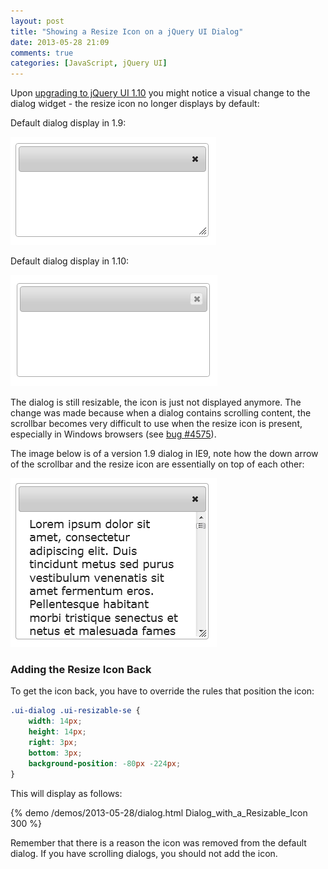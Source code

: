 ```yaml
---
layout: post
title: "Showing a Resize Icon on a jQuery UI Dialog"
date: 2013-05-28 21:09
comments: true
categories: [JavaScript, jQuery UI]
---
```


Upon [upgrading to jQuery UI 1.10](http://jqueryui.com/upgrade-guide/1.10/) you might notice a visual change to the dialog widget - the resize icon no longer displays by default:

Default dialog display in 1.9:

<img src="/images/posts/2013-05-28/dialog-1.9.png" alt="Default display of jQuery UI's dialog in version 1.9">

Default dialog display in 1.10:

<img src="/images/posts/2013-05-28/dialog-1.10.png" alt="Default display of jQuery UI's dialog in version 1.10">

The dialog is still resizable, the icon is just not displayed anymore. The change was made because when a dialog contains scrolling content, the scrollbar becomes very difficult to use when the resize icon is present, especially in Windows browsers (see [bug #4575](http://bugs.jqueryui.com/ticket/4575)).

The image below is of a version 1.9 dialog in IE9, note how the down arrow of the scrollbar and the resize icon are essentially on top of each other:

<img src="/images/posts/2013-05-28/ie9-dialog.png" alt="Display of a scrolling jQuery UI dialog in IE9.">

### Adding the Resize Icon Back

To get the icon back, you have to override the rules that position the icon:

``` css
.ui-dialog .ui-resizable-se {
    width: 14px;
    height: 14px;
    right: 3px;
    bottom: 3px;
    background-position: -80px -224px;
}
```

This will display as follows:

{% demo /demos/2013-05-28/dialog.html Dialog_with_a_Resizable_Icon 300 %}

Remember that there is a reason the icon was removed from the default dialog. If you have scrolling dialogs, you should not add the icon.
